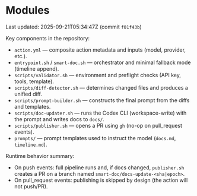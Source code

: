 # Modules

Last updated: 2025-09-21T05:34:47Z  (commit `f01f43b`)

Key components in the repository:

- `action.yml` — composite action metadata and inputs (model, provider, etc.).
- `entrypoint.sh` / `smart-doc.sh` — orchestrator and minimal fallback mode (timeline append).
- `scripts/validator.sh` — environment and preflight checks (API key, tools, template).
- `scripts/diff-detector.sh` — determines changed files and produces a unified diff.
- `scripts/prompt-builder.sh` — constructs the final prompt from the diffs and templates.
- `scripts/doc-updater.sh` — runs the Codex CLI (workspace-write) with the prompt and writes docs to `docs/`.
- `scripts/publisher.sh` — opens a PR using `gh` (no-op on pull_request events).
- `prompts/` — prompt templates used to instruct the model (`docs.md`, `timeline.md`).

Runtime behavior summary:
- On push events: full pipeline runs and, if docs changed, `publisher.sh` creates a PR on a branch named `smart-doc/docs-update-<sha|epoch>`.
- On pull_request events: publishing is skipped by design (the action will not push/PR).
